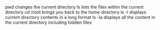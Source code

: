 pwd changes the current directory
ls lists the files within the current directory
cd /root brings you back to the home directory
ls -l displays current directory contents in a long format
ls -la displays all the content in the current directory including hidden files

